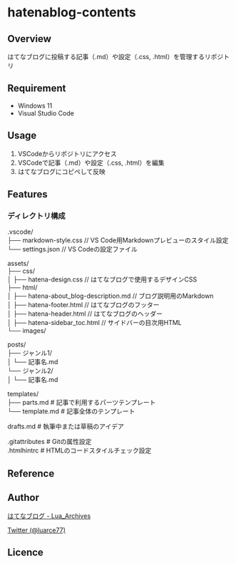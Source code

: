 # hatenablog-contents

## Overview
はてなブログに投稿する記事（.md）や設定（.css, .html）を管理するリポジトリ

## Requirement
- Windows 11
- Visual Studio Code

## Usage
1. VSCodeからリポジトリにアクセス
2. VSCodeで記事（.md）や設定（.css, .html）を編集
3. はてなブログにコピペして反映

## Features
### ディレクトリ構成
.vscode/  
├── markdown-style.css  // VS Code用Markdownプレビューのスタイル設定  
└── settings.json   // VS Codeの設定ファイル  


assets/  
├── css/  
│   ├── hatena-design.css      // はてなブログで使用するデザインCSS  
├── html/  
│   ├── hatena-about_blog-description.md // ブログ説明用のMarkdown  
│   ├── hatena-footer.html               // はてなブログのフッター  
│   ├── hatena-header.html               // はてなブログのヘッダー  
│   ├── hatena-sidebar_toc.html          // サイドバーの目次用HTML  
└── images/  


posts/  
├── ジャンル1/  
│   └── 記事名.md  
└── ジャンル2/  
│   └── 記事名.md  

templates/  
├── parts.md    # 記事で利用するパーツテンプレート  
└── template.md # 記事全体のテンプレート  

drafts.md  # 執筆中または草稿のアイデア  

.gitattributes  # Gitの属性設定  
.htmlhintrc # HTMLのコードスタイルチェック設定  
## Reference

## Author

[はてなブログ - Lua_Archives](https://luarce.hatenablog.com/archive)

[Twitter (@luarce77)](https://twitter.com/luarce77)

## Licence


